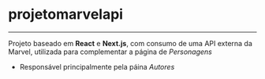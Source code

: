 # projetomarvelapi
---
Projeto baseado em **React** e **Next.js**, com consumo de uma API externa da Marvel, utilizada para complementar a página de *Personagens*
- Responsável principalmente pela páina *Autores*
